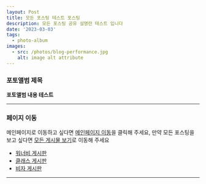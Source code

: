 ```yaml
---
layout: Post
title: 모든 포스팅 테스트 포스팅
description: 모든 포스팅 공유 설명란 테스트 입니다
date: '2023-03-03'
tags:
  - photo-album
images:
  - src: /photos/blog-performance.jpg
    alt: image alt attribute
---
```


### 포토앨범 제목

**포토앨범 내용 테스트**

---

### 페이지 이동

메인페이지로 이동하고 싶다면 [메인페이지 이동](/)을 클릭해 주세요, 만약 모든 포스팅을 보고 싶다면 [모든 게시물 보기](/tags/photo-album)로 이동해 주세요

- [워너비 게시판](/tags/wannavi)
- [클래스 게시판](/tags/photo-album)
- [비자 게시판](/tags/visa)

---